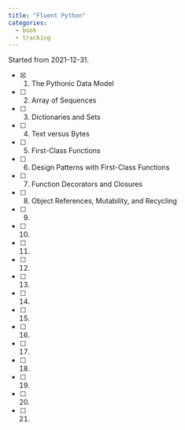 ```yaml
---
title: "Fluent Python"
categories:
  - book
  - tracking
---
```


Started from 2021-12-31.

- [x] 1. The Pythonic Data Model
- [ ] 2. Array of Sequences
- [ ] 3. Dictionaries and Sets
- [ ] 4. Text versus Bytes
- [ ] 5. First-Class Functions
- [ ] 6. Design Patterns with First-Class Functions
- [ ] 7. Function Decorators and Closures
- [ ] 8. Object References, Mutability, and Recycling
- [ ] 9.
- [ ] 10.
- [ ] 11.
- [ ] 12.
- [ ] 13.
- [ ] 14.
- [ ] 15.
- [ ] 16.
- [ ] 17.
- [ ] 18.
- [ ] 19.
- [ ] 20.
- [ ] 21.
